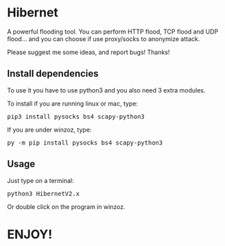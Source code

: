 # Hibernet
A powerful flooding tool.
You can perform HTTP flood, TCP flood and UDP flood... and you can choose if use proxy/socks to anonymize attack.

Please suggest me some ideas, and report bugs!
Thanks!


<h2>Install dependencies</h2>
To use it you have to use python3 and you also need 3 extra modules.

To install if you are running linux or mac, type:
<pre>pip3 install pysocks bs4 scapy-python3</pre>

If you are under winzoz, type:
<pre>py -m pip install pysocks bs4 scapy-python3</pre>


<h2>Usage</h2>
Just type on a terminal:
<pre>python3 HibernetV2.x</pre>

Or double click on the program in winzoz.


<h1>ENJOY!</h1>
